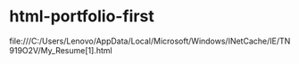 # html-portfolio-first

file:///C:/Users/Lenovo/AppData/Local/Microsoft/Windows/INetCache/IE/TN919O2V/My_Resume[1].html
